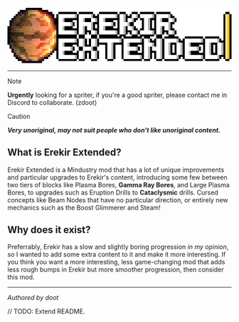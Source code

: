 ![logo](https://github.com/gh-doot/erekir-extended/blob/d74e5d817e69401c057025cf25c5d91ab31887d4/githubrepository/pixil-frame-0%20(3).png)

---
> [!NOTE]
> __Urgently__ looking for a spriter, if you're a good spriter, please contact me in Discord to collaborate. (zdoot)

> [!CAUTION]
> ***Very unoriginal, may not suit people who don't like unoriginal content.***

## What is Erekir Extended?
Erekir Extended is a Mindustry mod that has a lot of unique improvements and particular upgrades to Erekir's content, introducing some few between two tiers of blocks like Plasma Bores, **Gamma Ray Bores**, and Large Plasma Bores, to upgrades such as Eruption Drills to **Cataclysmic** drills. Cursed concepts like Beam Nodes that have no particular direction, or entirely new mechanics such as the Boost Glimmerer and Steam!

## Why does it exist?
Preferrably, Erekir has a slow and slightly boring progression *in my opinion*, so I wanted to add some extra content to it and make it more interesting. If you think you want a more interesting, less game-changing mod that adds less rough bumps in Erekir but more smoother progression, then consider this mod.

---

*Authored by doot*

// TODO: Extend README.
